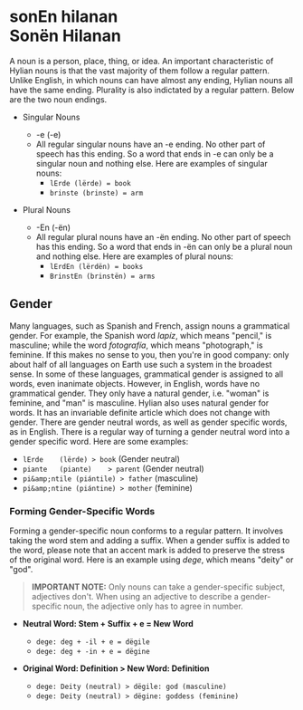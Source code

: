 # <span class="hylian_kas">sonEn hilanan</span><br>Sonën Hilanan

A noun is a person, place, thing, or idea. An important characteristic of Hylian nouns is that the vast majority of them follow a regular pattern. Unlike English, in which nouns can have almost any ending, Hylian nouns all have the same ending. Plurality is also indictated by a regular pattern. Below are the two noun endings.

- Singular Nouns
  - -e (-e)
  - All regular singular nouns have an -e ending. No other part of speech has this ending. So a word that ends in -e can only be a singular noun and nothing else. Here are examples of singular nouns:
    - `lErde (lërde) = book`
    - `brinste (brinste) = arm`

- Plural Nouns
  - -En (-ën)
  - All regular plural nouns have an -ën ending. No other part of speech has this ending. So a word that ends in -ën can only be a plural noun and nothing else. Here are examples of plural nouns:
    - `lErdEn (lërdën) = books`
    - `BrinstEn (brinstën) = arms`

## Gender

Many languages, such as Spanish and French, assign nouns a grammatical gender. For example, the Spanish word _lapíz_, which means "pencil," is masculine; while the word _fotografía_, which means "photograph," is feminine. If this makes no sense to you, then you're in good company: only about half of all languages on Earth use such a system in the broadest sense. In some of these languages, grammatical gender is assigned to all words, even inanimate objects. However, in English, words have no grammatical gender. They only have a natural gender, i.e. "woman" is feminine, and "man" is masculine. Hylian also uses natural gender for words. It has an invariable definite article which does not change with gender. There are gender neutral words, as well as gender specific words, as in English. There is a regular way of turning a gender neutral word into a gender specific word. Here are some examples:

- `lErde	(lërde)	> book` (Gender neutral)
- `piante	(piante)	> parent` (Gender neutral)
- `pi&amp;ntile	(piántile) > father` (masculine)
- `pi&amp;ntine	(piántine) > mother` (feminine)

### Forming Gender-Specific Words

Forming a gender-specific noun conforms to a regular pattern. It involves taking the word stem and adding a suffix. When a gender suffix is added to the word, please note that an accent mark is added to preserve the stress of the original word. Here is an example using _dege_, which means "deity" or "god".

> **IMPORTANT NOTE:** Only nouns can take a gender-specific subject, adjectives don't. When using an adjective to describe a gender-specific noun, the adjective only has to agree in number.

- **Neutral Word: Stem + Suffix + e = New Word**
  - `dege: deg + -il + e = dëgile`
  - `dege: deg + -in + e = dëgine`

- **Original Word: Definition \> New Word: Definition**
  - `dege: Deity (neutral) > dëgile: god (masculine)`
  - `dege: Deity (neutral) > dëgine: goddess (feminine)`
